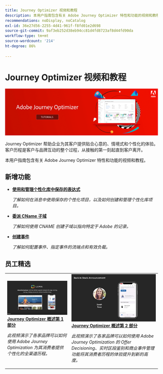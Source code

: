 ```yaml
---
title: Journey Optimizer 视频和教程
description: 本用户指南包含有关 Adobe Journey Optimizer 特性和功能的视频和教程。
recommendations: noDisplay, noCatalog
exl-id: 36e27d56-2255-4d41-961f-f8fd01e2d698
source-git-commit: 9af3eb252d38eb94cc81d4fd8723af8d44fd90da
workflow-type: tm+mt
source-wordcount: '214'
ht-degree: 86%

---
```



# Journey Optimizer 视频和教程

![](./assets/ajo-banner.png)

Journey Optimizer 帮助企业为其客户提供贴合心意的、情境式和个性化的体验。客户历程是客户与品牌互动的整个过程，从接触的第一刻起直到客户离开。

本用户指南包含有关 Adobe Journey Optimizer 特性和功能的视频和教程。

## 新增功能

* **[使用和管理个性化库中保存的表达式](/help/personalize-content/use-and-manage-saved-expressions-in-personalization-library.md)**

   *了解如何在消息中使用保存的个性化项目，以及如何创建和管理个性化库项目。*

* **[委派 CName 子域](/help/set-up-email-channel/delegate-cname-subdomains.md)**

   *了解如何使用 CNAME 创建子域以指向特定于 Adobe 的记录。*

* **[创建事件](/help/set-up-journeys/create-events.md)**

   *了解如何配置事件、指定事件的流端点和有效负载。*


## 员工精选

<table>
<tr>
  <td>
    <a href="./introduction/journey-optimizer-overview-part-1.md">
      <img alt="Journey Optimizer 概述第 1 部分 - 交付全渠道历程（视频）" src="./assets/334174.jpg"/>
    </a>
    <div>
      <a href="./introduction/journey-optimizer-overview-part-1.md">
    <strong>Journey Optimizer 概述第 1 部分</strong>
    </a>
    </div>
    <p>
    <em>此视频演示了各家品牌可以如何使用 Adobe Journey Optimization 为其消费者提供个性化的全渠道历程。</em>
    <p>
  </td>
    <td>
    <a href="./introduction/journey-optimizer-overview-part-2.md">
      <img alt="Journey Optimizer 概述第 2 部分 - 交付全渠道历程（视频）" src="./assets/334175.jpg"/>
    </a>
    <div>
      <a href="./introduction/journey-optimizer-overview-part-2.md">
    <strong>Journey Optimizer 概述第 2 部分</strong>
    </a>
    </div>
    <p>
    <em>此视频演示了各家品牌可以如何使用 Adobe Journey Optimization 的 Offer Decisioning、实时区段鉴别和商业事件管理功能将其消费者历程的体验提升到新的高度。</em>
    <p>
  </td>
</table>

